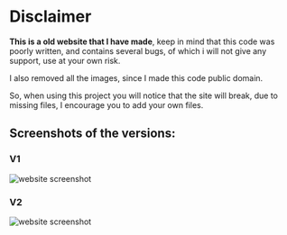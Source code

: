 # Disclaimer
**This is a old website that I have made**, keep in mind that this code was poorly written, and contains several bugs, of which i will not give any support, use at your own risk.

I also removed all the images, since I made this code public domain.

So, when using this project you will notice that the site will break, due to missing files, I encourage you to add your own files.

## Screenshots of the versions:
### V1
![website screenshot](https://raw.githubusercontent.com/ArthurSegato/Website-Personal-Old/main/V1/screenshot.png)
### V2
![website screenshot](https://raw.githubusercontent.com/ArthurSegato/Website-Personal-Old/main/V2/screenshot.png)